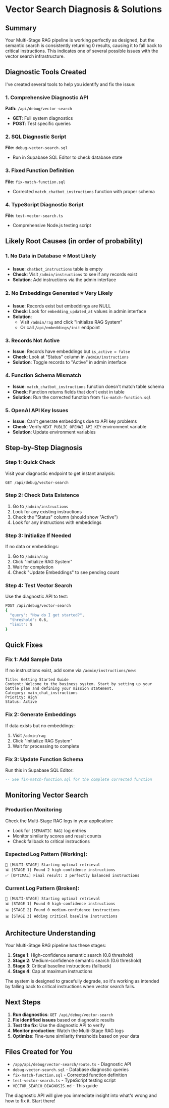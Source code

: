# Vector Search Diagnosis & Solutions

## Summary

Your Multi-Stage RAG pipeline is working perfectly as designed, but the semantic search is consistently returning 0 results, causing it to fall back to critical instructions. This indicates one of several possible issues with the vector search infrastructure.

## Diagnostic Tools Created

I've created several tools to help you identify and fix the issue:

### 1. **Comprehensive Diagnostic API** 
**Path:** `/api/debug/vector-search`
- **GET**: Full system diagnostics
- **POST**: Test specific queries

### 2. **SQL Diagnostic Script**
**File:** `debug-vector-search.sql`
- Run in Supabase SQL Editor to check database state

### 3. **Fixed Function Definition**
**File:** `fix-match-function.sql`
- Corrected `match_chatbot_instructions` function with proper schema

### 4. **TypeScript Diagnostic Script**
**File:** `test-vector-search.ts`
- Comprehensive Node.js testing script

## Likely Root Causes (in order of probability)

### 1. **No Data in Database** ⭐ Most Likely
- **Issue**: `chatbot_instructions` table is empty
- **Check**: Visit `/admin/instructions` to see if any records exist
- **Solution**: Add instructions via the admin interface

### 2. **No Embeddings Generated** ⭐ Very Likely
- **Issue**: Records exist but embeddings are NULL
- **Check**: Look for `embedding_updated_at` values in admin interface
- **Solution**: 
  - Visit `/admin/rag` and click "Initialize RAG System"
  - Or call `/api/embeddings/init` endpoint

### 3. **Records Not Active** 
- **Issue**: Records have embeddings but `is_active = false`
- **Check**: Look at "Status" column in `/admin/instructions`
- **Solution**: Toggle records to "Active" in admin interface

### 4. **Function Schema Mismatch** 
- **Issue**: `match_chatbot_instructions` function doesn't match table schema
- **Check**: Function returns fields that don't exist in table
- **Solution**: Run the corrected function from `fix-match-function.sql`

### 5. **OpenAI API Key Issues**
- **Issue**: Can't generate embeddings due to API key problems
- **Check**: Verify `NEXT_PUBLIC_OPENAI_API_KEY` environment variable
- **Solution**: Update environment variables

## Step-by-Step Diagnosis

### Step 1: Quick Check
Visit your diagnostic endpoint to get instant analysis:
```
GET /api/debug/vector-search
```

### Step 2: Check Data Existence
1. Go to `/admin/instructions`
2. Look for any existing instructions
3. Check the "Status" column (should show "Active")
4. Look for any instructions with embeddings

### Step 3: Initialize If Needed
If no data or embeddings:
1. Go to `/admin/rag`
2. Click "Initialize RAG System"
3. Wait for completion
4. Check "Update Embeddings" to see pending count

### Step 4: Test Vector Search
Use the diagnostic API to test:
```bash
POST /api/debug/vector-search
{
  "query": "How do I get started?",
  "threshold": 0.6,
  "limit": 5
}
```

## Quick Fixes

### Fix 1: Add Sample Data
If no instructions exist, add some via `/admin/instructions/new`:

```
Title: Getting Started Guide
Content: Welcome to the business system. Start by setting up your battle plan and defining your mission statement.
Category: main_chat_instructions
Priority: High
Status: Active
```

### Fix 2: Generate Embeddings
If data exists but no embeddings:
1. Visit `/admin/rag`
2. Click "Initialize RAG System" 
3. Wait for processing to complete

### Fix 3: Update Function Schema
Run this in Supabase SQL Editor:
```sql
-- See fix-match-function.sql for the complete corrected function
```

## Monitoring Vector Search

### Production Monitoring
Check the Multi-Stage RAG logs in your application:
- Look for `[SEMANTIC RAG]` log entries
- Monitor similarity scores and result counts
- Check fallback to critical instructions

### Expected Log Pattern (Working):
```
🎯 [MULTI-STAGE] Starting optimal retrieval
📊 [STAGE 1] Found 2 high-confidence instructions  
✅ [OPTIMAL] Final result: 3 perfectly balanced instructions
```

### Current Log Pattern (Broken):
```
🎯 [MULTI-STAGE] Starting optimal retrieval
📊 [STAGE 1] Found 0 high-confidence instructions
📊 [STAGE 2] Found 0 medium-confidence instructions  
📊 [STAGE 3] Adding critical baseline instructions
```

## Architecture Understanding

Your Multi-Stage RAG pipeline has these stages:
1. **Stage 1**: High-confidence semantic search (0.8 threshold)
2. **Stage 2**: Medium-confidence semantic search (0.6 threshold)  
3. **Stage 3**: Critical baseline instructions (fallback)
4. **Stage 4**: Cap at maximum instructions

The system is designed to gracefully degrade, so it's working as intended by falling back to critical instructions when vector search fails.

## Next Steps

1. **Run diagnostics**: `GET /api/debug/vector-search`
2. **Fix identified issues** based on diagnostic results
3. **Test the fix**: Use the diagnostic API to verify
4. **Monitor production**: Watch the Multi-Stage RAG logs
5. **Optimize**: Fine-tune similarity thresholds based on your data

## Files Created for You

- `/app/api/debug/vector-search/route.ts` - Diagnostic API
- `debug-vector-search.sql` - Database diagnostic queries  
- `fix-match-function.sql` - Corrected function definition
- `test-vector-search.ts` - TypeScript testing script
- `VECTOR_SEARCH_DIAGNOSIS.md` - This guide

The diagnostic API will give you immediate insight into what's wrong and how to fix it. Start there!